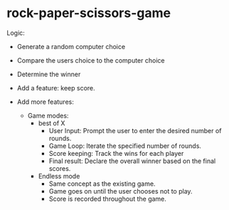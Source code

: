 # rock-paper-scissors-game

Logic:
- Generate a random computer choice
- Compare the users choice to the computer choice
- Determine the winner

- Add a feature: keep score.

- Add more features:
    - Game modes:
        - best of X
            - User Input: Prompt the user to enter the desired number of rounds.
            - Game Loop: Iterate the specified number of rounds.
            - Score keeping: Track the wins for each player
            - Final result: Declare the overall winner based on the final scores.
        - Endless mode
            - Same concept as the existing game.
            - Game goes on until the user chooses not to play.
            - Score is recorded throughout the game.